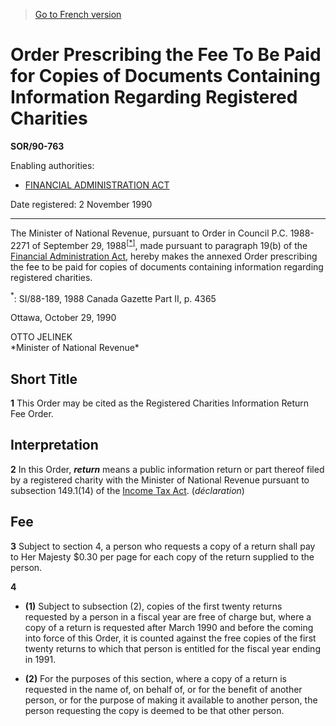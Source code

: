> [Go to French version](/fr/Règlements/Décrets,%20ordonnances%20et%20règlements%20statutaires/90/763.md)

# Order Prescribing the Fee To Be Paid for Copies of Documents Containing Information Regarding Registered Charities

**SOR/90-763**

Enabling authorities: 
- [FINANCIAL ADMINISTRATION ACT](/en/Acts/Revised%20Statutes%20of%20Canada/F/F-11.md)

Date registered: 2 November 1990

----------

The Minister of National Revenue, pursuant to Order in Council P.C. 1988-2271 of September 29, 1988<sup><a href='#fn_SOR-90-763_e_hq_5210'>[*]</a></sup>, made pursuant to paragraph 19(b) of the [Financial Administration Act](/en/Acts/Revised%20Statutes%20of%20Canada/F/F-11.md), hereby makes the annexed Order prescribing the fee to be paid for copies of documents containing information regarding registered charities.

<a name='fn_SOR-90-763_e_hq_5210'><sup>*</sup></a>: SI/88-189, 1988 Canada Gazette Part II, p. 4365<br />

Ottawa, October 29, 1990


<p>OTTO JELINEK<br />*Minister of National Revenue*<br /></p>




## Short Title


**1** This Order may be cited as the Registered Charities Information Return Fee Order.




## Interpretation


**2** In this Order, ***return*** means a public information return or part thereof filed by a registered charity with the Minister of National Revenue pursuant to subsection 149.1(14) of the [Income Tax Act](/en/Acts/Statutes%20of%20Canada/1985/c.%201%20(5th%20Supp.).md). (*déclaration*)




## Fee


**3** Subject to section 4, a person who requests a copy of a return shall pay to Her Majesty $0.30 per page for each copy of the return supplied to the person.



**4** 

- **(1)** Subject to subsection (2), copies of the first twenty returns requested by a person in a fiscal year are free of charge but, where a copy of a return is requested after March 1990 and before the coming into force of this Order, it is counted against the free copies of the first twenty returns to which that person is entitled for the fiscal year ending in 1991.

- **(2)** For the purposes of this section, where a copy of a return is requested in the name of, on behalf of, or for the benefit of another person, or for the purpose of making it available to another person, the person requesting the copy is deemed to be that other person.


